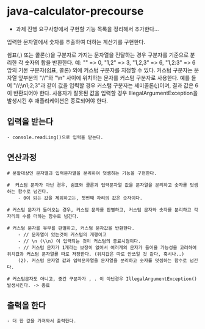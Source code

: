 # java-calculator-precourse


- 과제 진행 요구사항에서 구현할 기능 목록을 정리해서 추가한다... 

입력한 문자열에서 숫자를 추출하여 더하는 계산기를 구현한다.

쉼표(,) 또는 콜론(:)을 구분자로 가지는 문자열을 전달하는 경우 구분자를 기준으로 분리한 각 숫자의 합을 반환한다.
예: "" => 0, "1,2" => 3, "1,2,3" => 6, "1,2:3" => 6
앞의 기본 구분자(쉼표, 콜론) 외에 커스텀 구분자를 지정할 수 있다. 커스텀 구분자는 문자열 앞부분의 "//"와 "\n" 사이에 위치하는 문자를 커스텀 구분자로 사용한다.
예를 들어 "//;\n1;2;3"과 같이 값을 입력할 경우 커스텀 구분자는 세미콜론(;)이며, 결과 값은 6이 반환되어야 한다.
사용자가 잘못된 값을 입력할 경우 IllegalArgumentException을 발생시킨 후 애플리케이션은 종료되어야 한다.


## 입력을 받는다
    - console.readLing()으로 입력을 받는다.

## 연산과정
    # 분할대상인 문자열과 입력문자열을 분리하여 덧셈하는 기능을 구현한다. 

    #  커스텀 문자가 아닌 경우, 쉼표와 콜론과 입력문자열 값을 문자열을 분리하고 숫자를 덧셈하는 함수로 넘긴다.
        - 0이 되는 값을 제외하고는, 첫번째 자리의 값은 숫자이다.

    # 커스텀 문자가 들어오는 경우, 커스텀 문자를 판별하고, 커스텀 문자와 숫자를 분리하고 각자리의 수를 더하는 함수로 넘긴다.

    # 커스텀 문자를 유무를 판별하고, 커스텀 문자값을 반환한다.
        - // 문자열이 있는것이 커스텀의 개행이고 
        - // \n (\\n) 이 입력되는 것이 커스텀의 종료시점이다. 
        - // 커스텀 문자가 1개라는 보장이 없어서 여러개의 문자가 들어올 가능성을 고려하여 위치값과 커스텀 문자열를 따로 저장한다. (위치값은 따로 안쓰일 것 같다, 혹시나..)
        (2). 커스텀 문자열 값과 입력문자열을 문자열을 분리하고 숫자를 덧셈하는 함수로 넘긴다. 

    # 커스텀문자도 아니고, 중간 구분자가 , . 이 아닌경우 IllegalArgumentException() 발생시킨다. -> 종료

## 출력을 한다
    - 더 한 값을 가져와서 출력한다.
